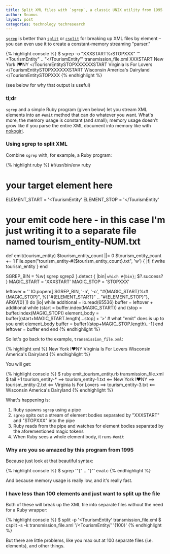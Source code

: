 ```yaml
---
title: Split XML files with `sgrep`, a classic UNIX utility from 1995
author: Seamus
layout: post
categories: technology techresearch
---
```


[`sgrep`](http://www.cs.helsinki.fi/u/jjaakkol/sgrepman.html) is better than [`split`](http://en.wikipedia.org/wiki/Split_%28Unix%29) or [`csplit`](http://en.wikipedia.org/wiki/Csplit) for breaking up XML files by element &ndash; you can even use it to create a constant-memory streaming "parser."

{% highlight console %}
$ sgrep -o "XXXSTART%rSTOPXXX" '"<TourismEntity" .. "</TourismEntity"' transmission_file.xml
XXXSTART<TourismEntity>
    <State>New York</State>
    <Saying>I♥NY</Saying>
  </TourismEntitySTOPXXXXXXSTART<TourismEntity>
    <State>Virginia</State>
    <Saying>Is For Lovers</Saying>
  </TourismEntitySTOPXXXXXXSTART<TourismEntity>
    <State>Wisconsin</State>
    <Saying>America's Dairyland</Saying>
  </TourismEntitySTOPXXX
{% endhighlight %}

(see below for why that output is useful)

<!-- more start -->

### tl;dr

`sgrep` and a simple Ruby program (given below) let you stream XML elements into an `#emit` method that can do whatever you want. What's more, the memory usage is constant (and small); memory usage doesn't grow like if you parse the entire XML document into memory like with [nokogiri](http://nokogiri.org/).

### Using sgrep to split XML

Combine `sgrep` with, for example, a Ruby program:

{% highlight ruby %}
#!/usr/bin/env ruby

# your target element here
ELEMENT_START = '<TourismEntity'
ELEMENT_STOP = '</TourismEntity'

# your emit code here - in this case I'm just writing it to a separate file named tourism_entity-NUM.txt
def emit(tourism_entity)
  $tourism_entity_count ||= 0
  $tourism_entity_count += 1
  File.open("tourism_entity-#{$tourism_entity_count}.txt", 'w') { |f| f.write tourism_entity }
end

SGREP_BIN = %w{ sgrep sgrep2 }.detect { |bin| `which #{bin}`; $?.success? }
MAGIC_START = 'XXXSTART'
MAGIC_STOP = 'STOPXXX'

leftover = ''
IO.popen([ SGREP_BIN, '-n', '-o', "#{MAGIC_START}%r#{MAGIC_STOP}", %{"#{ELEMENT_START}" .. "#{ELEMENT_STOP}"}, ARGV[0] ]) do |io|
  while additional = io.read(65536)
    buffer = leftover + additional
    while (start = buffer.index(MAGIC_START)) and (stop = buffer.index(MAGIC_STOP))
      element_body = buffer[(start+MAGIC_START.length)...stop] + '>'
      # what "emit" does is up to you
      emit element_body
      buffer = buffer[(stop+MAGIC_STOP.length)..-1]
    end
    leftover = buffer
  end
end
{% endhighlight %}

So let's go back to the example, `transmission_file.xml`:

{% highlight xml %}
<TransmissionFile>
  <TourismEntity>
    <State>New York</State>
    <Saying>I♥NY</Saying>
  </TourismEntity>
  <TourismEntity>
    <State>Virginia</State>
    <Saying>Is For Lovers</Saying>
  </TourismEntity>
  <TourismEntity>
    <State>Wisconsin</State>
    <Saying>America's Dairyland</Saying>
  </TourismEntity>
</TransmissionFile>
{% endhighlight %}

You will get:

{% highlight console %}
$ ruby emit_tourism_entity.rb transmission_file.xml 
$ tail +1 tourism_entity-*
==> tourism_entity-1.txt <==
  <TourismEntity>
    <State>New York</State>
    <Saying>I♥NY</Saying>
  </TourismEntity>
==> tourism_entity-2.txt <==
  <TourismEntity>
    <State>Virginia</State>
    <Saying>Is For Lovers</Saying>
  </TourismEntity>
==> tourism_entity-3.txt <==
  <TourismEntity>
    <State>Wisconsin</State>
    <Saying>America's Dairyland</Saying>
  </TourismEntity>
{% endhighlight %}

What's happening is:

1. Ruby spawns `sgrep` using a pipe
2. `sgrep` spits out a stream of element bodies separated by "XXXSTART" and "STOPXXX" into the pipe
3. Ruby reads from the pipe and watches for element bodies separated by the aforementioned magic tokens
4. When Ruby sees a whole element body, it runs `#emit`

### Why are you so amazed by this program from 1995

Because just look at that beautiful syntax:

{% highlight console %}
$ sgrep '"{" .. "}"' eval.c
{% endhighlight %}

And because memory usage is really low, and it's really fast.

### I have less than 100 elements and just want to split up the file

Both of these will break up the XML file into separate files without the need for a Ruby wrapper:

{% highlight console %}
$ split -p '<TourismEntity' transmission_file.xml
$ csplit -s -k transmission_file.xml '/<TourismEntity/' '{100}'
{% endhighlight %}

But there are little problems, like you max out at 100 separate files (i.e. elements), and other things.

<!-- more end -->
